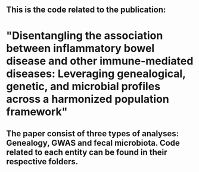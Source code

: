 ## This is the code related to the publication: 
# "Disentangling the association between inflammatory bowel disease and other immune-mediated diseases: Leveraging genealogical, genetic, and microbial profiles across a harmonized population framework"

## The paper consist of three types of analyses: Genealogy, GWAS and fecal microbiota. Code related to each entity can be found in their respective folders. 
